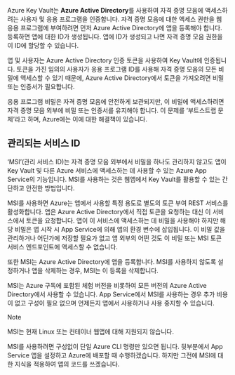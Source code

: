 Azure Key Vault는 **Azure Active Directory**를 사용하여 자격 증명 모음에 액세스하려는 사용자 및 응용 프로그램을 인증합니다. 자격 증명 모음에 대한 액세스 권한을 웹 응용 프로그램에 부여하려면 먼저 Azure Active Directory에 앱을 등록해야 합니다. 등록하면 앱에 대한 ID가 생성됩니다. 앱에 ID가 생성되고 나면 자격 증명 모음 권한을 이 ID에 할당할 수 있습니다.

앱 및 사용자는 Azure Active Directory 인증 토큰을 사용하여 Key Vault에 인증됩니다. 토큰을 가진 임의의 사용자가 응용 프로그램 ID를 사용해 자격 증명 모음의 모든 비밀에 액세스할 수 있기 때문에, Azure Active Directory에서 토큰을 가져오려면 비밀 또는 인증서가 필요합니다.

응용 프로그램 비밀은 자격 증명 모음에 안전하게 보관되지만, 이 비밀에 액세스하려면 자격 증명 모음 외부에 비밀 또는 인증서를 유지해야 합니다. 이 문제를 ‘부트스트랩 문제’라고 하며, Azure에는 이에 대한 해결책이 있습니다.

## <a name="managed-service-identity"></a>관리되는 서비스 ID

‘MSI’(관리 서비스 ID)는 자격 증명 모음 외부에서 비밀을 하나도 관리하지 않고도 앱이 Key Vault 및 다른 Azure 서비스에 액세스하는 데 사용할 수 있는 Azure App Service의 기능입니다. MSI를 사용하는 것은 웹앱에서 Key Vault를 활용할 수 있는 간단하고 안전한 방법입니다.

MSI를 사용하면 Azure는 앱에서 사용할 특정 용도로 별도의 토큰 부여 REST 서비스를 활성화합니다. 앱은 Azure Active Directory에서 직접 토큰을 요청하는 대신 이 서비스에서 토큰을 요청합니다. 앱이 이 서비스에 액세스하는 데 비밀을 사용해야 하지만 해당 비밀은 앱 시작 시 App Service에 의해 앱의 환경 변수에 삽입됩니다. 이 비밀 값을 관리하거나 어딘가에 저장할 필요가 없고 앱 외부의 어떤 것도 이 비밀 또는 MSI 토큰 서비스 엔드포인트에 액세스할 수 없습니다.

또한 MSI는 Azure Active Directory에 앱을 등록합니다. MSI를 사용하지 않도록 설정하거나 앱을 삭제하는 경우, MSI는 이 등록을 삭제합니다.

MSI는 Azure 구독에 포함된 체험 버전을 비롯하여 모든 버전의 Azure Active Directory에서 사용할 수 있습니다. App Service에서 MSI를 사용하는 경우 추가 비용이 없고 구성이 필요 없으며 언제든지 앱에서 사용하거나 사용 중지할 수 있습니다.

> [!NOTE]
> MSI는 현재 Linux 또는 컨테이너 웹앱에 대해 지원되지 않습니다.

MSI를 사용하려면 구성없이 단일 Azure CLI 명령만 있으면 됩니다. 뒷부분에서 App Service 앱을 설정하고 Azure에 배포할 때 수행하겠습니다. 하지만 그전에 MSI에 대한 지식을 적용하여 앱의 코드를 쓰겠습니다.